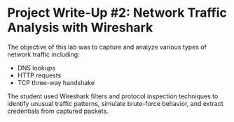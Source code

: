 # Project Write-Up #2: Network Traffic Analysis with Wireshark

The objective of this lab was to capture and analyze various types of network traffic including:
- DNS lookups
- HTTP requests
- TCP three-way handshake

The student used Wireshark filters and protocol inspection techniques to identify unusual traffic patterns, simulate brute-force behavior, and extract credentials from captured packets.
